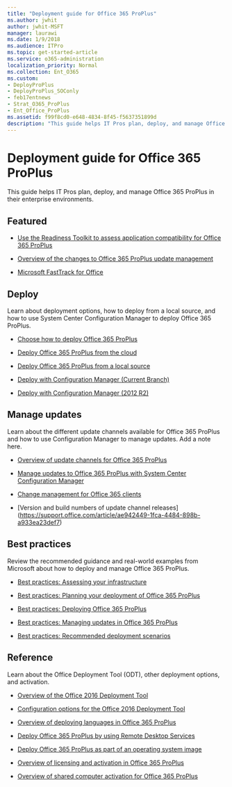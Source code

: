```yaml
---
title: "Deployment guide for Office 365 ProPlus"
ms.author: jwhit
author: jwhit-MSFT
manager: laurawi
ms.date: 1/9/2018
ms.audience: ITPro
ms.topic: get-started-article
ms.service: o365-administration
localization_priority: Normal
ms.collection: Ent_O365
ms.custom:
- DeployProPlus
- DeployProPlus_SOConly
- feb17entnews
- Strat_O365_ProPlus
- Ent_Office_ProPlus
ms.assetid: f99f8cd0-e648-4834-8f45-f5637351899d
description: "This guide helps IT Pros plan, deploy, and manage Office 365 ProPlus in their enterprise environments."
---
```


# Deployment guide for Office 365 ProPlus

 This guide helps IT Pros plan, deploy, and manage Office 365 ProPlus in their enterprise environments.
  
## Featured

 - [Use the Readiness Toolkit to assess application compatibility for Office 365 ProPlus](use-the-readiness-toolkit-to-assess-application-compatibility-for-office-365-pro.md)
  
- [Overview of the changes to Office 365 ProPlus update management](overview-of-the-upcoming-changes-to-office-365-proplus-update-management.md)
  
- [Microsoft FastTrack for Office](http://fasttrack.microsoft.com/office)
  
## Deploy

Learn about deployment options, how to deploy from a local source, and how to use System Center Configuration Manager to deploy Office 365 ProPlus. 

- [Choose how to deploy Office 365 ProPlus](choose-how-to-deploy-office-365-proplus.md)

- [Deploy Office 365 ProPlus from the cloud](deploy-office-365-proplus-from-the-cloud.md)

- [Deploy Office 365 ProPlus from a local source](deploy-office-365-proplus-from-a-local-source.md)

- [Deploy with Configuration Manager (Current Branch)](https://docs.microsoft.com/en-us/sccm/sum/deploy-use/manage-office-365-proplus-updates)

- [Deploy with Configuration Manager (2012 R2)](deploy-office-365-proplus-with-system-center-configuration-manager.md)



## Manage updates

Learn about the different update channels available for Office 365 ProPlus and how to use Configuration Manager to manage updates. Add a note here. 


- [Overview of update channels for Office 365 ProPlus](overview-of-update-channels-for-office-365-proplus.md)

- [Manage updates to Office 365 ProPlus with System Center Configuration Manager](manage-updates-to-office-365-proplus-with-system-center-configuration-manager.md)

- [Change management for Office 365 clients](change-management-for-office-365-clients.md)

- [Version and build numbers of update channel releases] (https://support.office.com/article/ae942449-1fca-4484-898b-a933ea23def7)


## Best practices

Review the recommended guidance and real-world examples from Microsoft about how to deploy and manage Office 365 ProPlus.

- [Best practices: Assessing your infrastructure](best-practices/best-practices-assessing-your-infrastructure.md)

- [Best practices: Planning your deployment of Office 365 ProPlus](best-practices/best-practices-planning-your-deployment-of-office-365-proplus.md)

- [Best practices: Deploying Office 365 ProPlus](best-practices/best-practices-deploying-office-365-proplus.md)
 
- [Best practices: Managing updates in Office 365 ProPlus](best-practices/best-practices-managing-updates-in-office-365-proplus.md)

- [Best practices: Recommended deployment scenarios](best-practices/best-practices-recommended-deployment-scenarios.md)

 
## Reference

Learn about the Office Deployment Tool (ODT), other deployment options, and activation.

- [Overview of the Office 2016 Deployment Tool](overview-of-the-office-2016-deployment-tool.md)

- [Configuration options for the Office 2016 Deployment Tool](configuration-options-for-the-office-2016-deployment-tool.md)

- [Overview of deploying languages in Office 365 ProPlus](overview-of-deploying-languages-in-office-365-proplus.md)

- [Deploy Office 365 ProPlus by using Remote Desktop Services](deploy-office-365-proplus-by-using-remote-desktop-services.md)

- [Deploy Office 365 ProPlus as part of an operating system image](deploy-office-365-proplus-as-part-of-an-operating-system-image.md)

- [Overview of licensing and activation in Office 365 ProPlus](overview-of-licensing-and-activation-in-office-365-proplus.md)

- [Overview of shared computer activation for Office 365 ProPlus](overview-of-shared-computer-activation-for-office-365-proplus.md)

